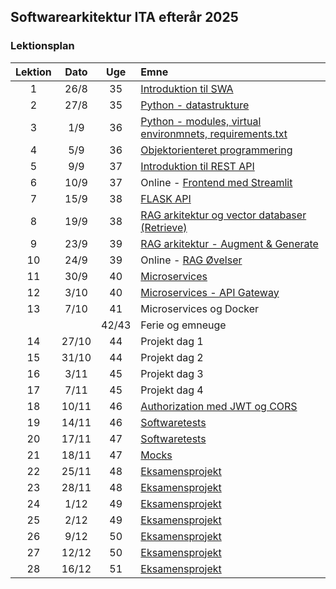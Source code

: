 ## Softwarearkitektur ITA efterår 2025

### Lektionsplan


| Lektion |   Dato   |  Uge  | Emne                                                                                               |
|:-------:|:--------:|:-----:|:---------------------------------------------------------------------------------------------------|
|    1    |   26/8   |  35   | [Introduktion til SWA](materialer/intro1/py_intro_1.md)                                           |
|    2    |   27/8   |  35   | [Python - datastrukture](materialer/intro2/py_intro_2.md)                                         |
|    3    |   1/9    |  36   | [Python - modules, virtual environmnets, requirements.txt](materialer/intro3/py_intro_3.md)      |
|    4    |   5/9    |  36   | [Objektorienteret programmering](materialer/oop1/oop_1.md)                                        |
|    5    |   9/9    |  37   | [Introduktion til REST API](materialer/restapi1/introduktion_til_rest_api.md)                     |
|    6    |  10/9    |  37   | Online - [Frontend med Streamlit](materialer/frontend/frontend.md)                                |
|    7    |  15/9    |  38   | [FLASK API](materialer/restapi2/flask.md)                                                         |
|    8    |  19/9    |  38   | [RAG arkitektur og vector databaser (Retrieve)](materialer/rag1/rag1.md)                          |
|    9    |  23/9    |  39   | [RAG arkitektur - Augment & Generate](materialer/rag2/rag2.md)                                    |
|   10    |  24/9    |  39   | Online - [RAG Øvelser]()                                                                          |
|   11    |  30/9    |  40   | [Microservices](materialer/microservices1/microservices_1.md)                                     |
|   12    |  3/10    |  40   | [Microservices - API Gateway](materialer/microservice2/microservices_2.md)                       |
|   13    |  7/10    |  41   | Microservices og Docker                                                                            |
|         |          | 42/43 | Ferie og emneuge                                                                                  |
|   14    |  27/10   |  44   | Projekt dag 1                                                                                      |
|   15    |  31/10   |  44   | Projekt dag 2                                                                                      |
|   16    |  3/11    |  45   | Projekt dag 3                                                                                      |
|   17    |  7/11    |  45   | Projekt dag 4                                                                                      |
|   18    |  10/11   |  46   | [Authorization med JWT og CORS](lessons/ses10.md)                                                 |
|   19    |  14/11   |  46   | [Softwaretests](materialer/tests1/testing_1.md)                                                   |
|   20    |  17/11   |  47   | [Softwaretests](materialer/tests1/testing_1.md)                                                   |
|   21    |  18/11   |  47   | [Mocks](materialer/tests2/testing_2.md)                                                           |
|   22    |  25/11   |  48   | [Eksamensprojekt](lessons/ses10.md)                                                               |
|   23    |  28/11   |  48   | [Eksamensprojekt](lessons/ses10.md)                                                               |
|   24    |  1/12    |  49   | [Eksamensprojekt](lessons/ses10.md)                                                               |
|   25    |  2/12    |  49   | [Eksamensprojekt](lessons/ses10.md)                                                               |
|   26    |  9/12    |  50   | [Eksamensprojekt](lessons/ses10.md)                                                               |
|   27    |  12/12   |  50   | [Eksamensprojekt](lessons/ses10.md)                                                               |
|   28    |  16/12   |  51   | [Eksamensprojekt](lessons/ses10.md)                                                               |



<!--
## Om faget
* [Læs mere om faget her](formalia/about_this_elective.md)


* [Requests module analyse](materialer/requests_module/requests.md)
* [Linux OS](materialer/docker1/docker_1.md) 
* [Docker](materialer/docker2/docker_2.md) 
* [Docker Volumes, Docker Compose, environment variables](materialer/docker3/docker_3.md)
-->
